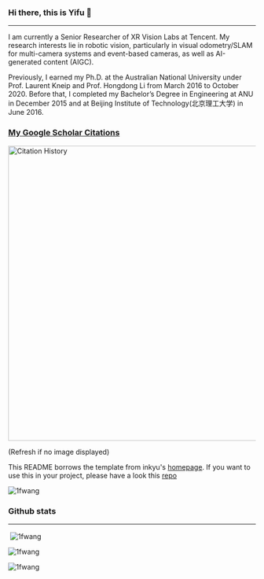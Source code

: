 ### Hi there, this is Yifu 👋
---
I am currently a Senior Researcher of XR Vision Labs at Tencent. My research interests lie in robotic vision, particularly in visual odometry/SLAM for multi-camera systems and event-based cameras, as well as AI-generated content (AIGC).

Previously, I earned my Ph.D. at the Australian National University under Prof. Laurent Kneip and Prof. Hongdong Li from March 2016 to October 2020. Before that, I completed my Bachelor’s Degree in Engineering at ANU in December 2015 and at Beijing Institute of Technology(北京理工大学) in June 2016.

### [My Google Scholar Citations](https://scholar.google.com.au/citations?user=_0BWh_8AAAAJ=en)

<p align="left"> <img src="https://vercel-citations.vercel.app/api/simple?id=_0BWh_8AAAAJ" alt="Citation History" width="600"/> </p>

(Refresh if no image displayed)

This README borrows the template from inkyu's [homepage](https://github.com/inkyusa/inkyusa). If you want to use this in your project, please have a look this [repo](https://github.com/inkyusa/google_scholar_citations)

<p align="left"> <img src="https://komarev.com/ghpvc/?username=1fwang&label=Profile%20views&color=0e75b6&style=flat-square" alt="1fwang" /> </p>

### Github stats
---
<p>&nbsp;<img align="center" src="https://github-readme-stats.vercel.app/api?username=1fwang&show_icons=true&theme=dark&locale=en&count_private=true" alt="1fwang" /></p>

<p><img align="center" src="https://github-readme-streak-stats.herokuapp.com/?user=1fwang&theme=dark" alt="1fwang" /></p>

<p><img align="center" src="https://github-readme-stats.vercel.app/api/top-langs/?username=1fwang&layout=compact&theme=dark" alt="1fwang" /></p> 



